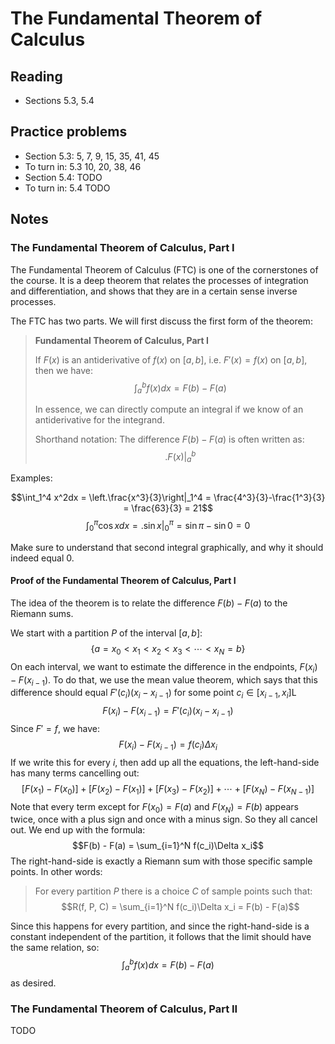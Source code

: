 # The Fundamental Theorem of Calculus

## Reading

- Sections 5.3, 5.4

## Practice problems

- Section 5.3: 5, 7, 9, 15, 35, 41, 45
- To turn in: 5.3 10, 20, 38, 46
- Section 5.4: TODO
- To turn in: 5.4 TODO

## Notes

### The Fundamental Theorem of Calculus, Part I

The Fundamental Theorem of Calculus (FTC) is one of the cornerstones of the course. It is a deep theorem that relates the processes of integration and differentiation, and shows that they are in a certain sense inverse processes.

The FTC has two parts. We will first discuss the first form of the theorem:

> **Fundamental Theorem of Calculus, Part I**
>
> If $F(x)$ is an antiderivative of $f(x)$ on $[a, b]$, i.e. $F'(x) = f(x)$ on $[a, b]$, then we have:
> $$\int_a^bf(x)dx = F(b) - F(a)$$
>
> In essence, we can directly compute an integral if we know of an antiderivative for the integrand.
>
> Shorthand notation: The difference $F(b)-F(a)$ is often written as:
> $$\bigl.F(x)\bigr|_a^b$$

Examples:

$$\int_1^4 x^2dx = \left.\frac{x^3}{3}\right|_1^4 = \frac{4^3}{3}-\frac{1^3}{3} = \frac{63}{3} = 21$$
$$\int_0^\pi \cos xdx = \bigl.\sin x\bigr|_0^\pi = \sin\pi - \sin 0 = 0$$

Make sure to understand that second integral graphically, and why it should indeed equal $0$.

#### Proof of the Fundamental Theorem of Calculus, Part I

The idea of the theorem is to relate the difference $F(b) - F(a)$ to the Riemann sums.

We start with a partition $P$ of the interval $[a, b]$:
$$\left\{ a = x_0 < x_1 < x_2 < x_3 < \cdots < x_N = b \right\}$$
On each interval, we want to estimate the difference in the endpoints, $F(x_i) - F(x_{i-1})$. To do that, we use the mean value theorem, which says that this difference should equal $F'(c_i)(x_i-x_{i-1})$ for some point $c_i\in[x_{i-1}, x_i]$L
$$F(x_i) - F(x_{i-1}) = F'(c_i)(x_i-x_{i-1})$$
Since $F'=f$, we have:
$$F(x_i) - F(x_{i-1}) = f(c_i)\Delta x_i$$
If we write this for every $i$, then add up all the equations, the left-hand-side has many terms cancelling out:
$$\left[F(x_1)-F(x_0)\right] + \left[F(x_2)-F(x_1)\right] + \left[F(x_3)-F(x_2)\right] + \cdots + \left[F(x_N)-F(x_{N-1})\right]$$
Note that every term except for $F(x_0)=F(a)$ and $F(x_N)=F(b)$ appears twice, once with a plus sign and once with a minus sign. So they all cancel out. We end up with the formula:
$$F(b) - F(a) = \sum_{i=1}^N f(c_i)\Delta x_i$$
The right-hand-side is exactly a Riemann sum with those specific sample points. In other words:

> For every partition $P$ there is a choice $C$ of sample points such that:
> $$R(f, P, C) = \sum_{i=1}^N f(c_i)\Delta x_i = F(b) - F(a)$$

Since this happens for every partition, and since the right-hand-side is a constant independent of the partition, it follows that the limit should have the same relation, so:
$$\int_a^b f(x)dx = F(b) - F(a)$$
as desired.

### The Fundamental Theorem of Calculus, Part II

TODO
